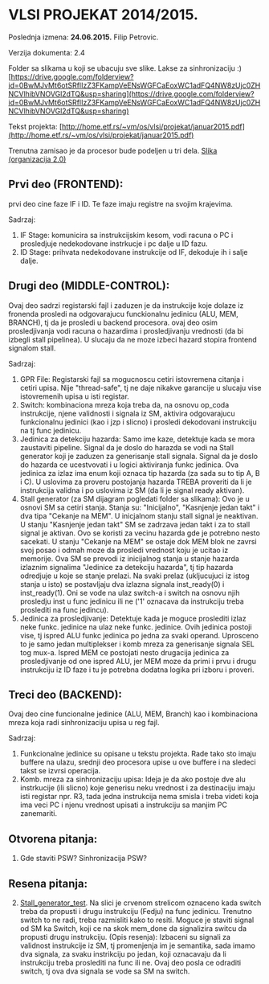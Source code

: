 # VLSI PROJEKAT 2014/2015. #

Poslednja izmena: **24.06.2015.** Filip Petrovic.

Verzija dokumenta: 2.4

Folder sa slikama u koji se ubacuju sve slike. Lakse za sinhronizaciju :)
[https://drive.google.com/folderview?id=0BwMJvMt6otSRflIzZ3FKampVeENsWGFCaEoxWC1adFQ4NW8zUjc0ZHNCVlhibVNOVGl2dTQ&usp=sharing](https://drive.google.com/folderview?id=0BwMJvMt6otSRflIzZ3FKampVeENsWGFCaEoxWC1adFQ4NW8zUjc0ZHNCVlhibVNOVGl2dTQ&usp=sharing)

Tekst projekta: [http://home.etf.rs/~vm/os/vlsi/projekat/januar2015.pdf](http://home.etf.rs/~vm/os/vlsi/projekat/januar2015.pdf)

Trenutna zamisao je da procesor bude podeljen u tri dela.
[Slika (organizacija 2.0)](https://drive.google.com/file/d/0BwMJvMt6otSRUlVQNjQzVHNuMWc/view?usp=sharing)

## Prvi deo (FRONTEND): ##
prvi deo cine faze IF i ID. Te faze imaju registre na svojim krajevima.

Sadrzaj:

1. IF Stage: komunicira sa instrukcijskim kesom, vodi racuna o PC i prosledjuje nedekodovane instrkucje i pc dalje u ID fazu.
2. ID Stage: prihvata nedekodovane instrukcije od IF, dekoduje ih i salje dalje.

## Drugi deo (MIDDLE-CONTROL): ##
Ovaj deo sadrzi registarski fajl i zaduzen je da instrukcije koje dolaze iz fronenda prosledi na odgovarajucu funckionalnu jedinicu (ALU, MEM, BRANCH), tj da je prosledi u backend procesora.
ovaj deo osim prosledjivanja vodi racuna o hazardima i prosledjivanju vrednosti (da bi izbegli stall pipelinea). U slucaju da ne moze izbeci hazard stopira frontend signalom stall. 

Sadrzaj:

1. GPR File: Registarski fajl sa mogucnoscu cetiri istovremena citanja i cetiri upisa. Nije "thread-safe", tj ne daje nikakve garancije u slucaju vise istovremenih upisa u isti registar.
2. Switch: kombinaciona mreza koja treba da, na osnovu op_coda instrukcije, njene validnosti i signala iz SM, aktivira odgovarajucu funkcionalnu jedinici (kao i jzp i slicno) i prosledi dekodovani instrukciju na tj func jedinicu.
3. Jedinica za detekciju hazarda: Samo ime kaze, detektuje kada se mora zaustaviti pipeline. Signal da je doslo do harazda se vodi na Stall generator koji je zaduzen za generisanje stall signala. Signal da je doslo do hazarda ce ucestvovati i u logici aktiviranja funkc jedinica. Ova jedinica za izlaz ima enum koji oznaca tip hazarda (za sada su to tip A, B i C). U uslovima za proveru postojanja hazarda TREBA proveriti da li je instrukcija validna i po uslovima iz SM (da li je signal ready aktivan).
4. Stall generator (za SM dijagram pogledati folder sa slikama): Ovo je u osnovi SM sa cetiri stanja. Stanja su: "Inicijalno", "Kasnjenje jedan takt" i dva tipa "Cekanje na MEM". U inicjalnom stanju stall signal je neaktivan. U stanju "Kasnjenje jedan takt" SM se zadrzava jedan takt i za to stall signal je aktivan. Ovo se koristi za vecinu hazarda gde je potrebno nesto sacekati. U stanju "Cekanje na MEM" se ostaje dok MEM blok ne zavrsi svoj posao i odmah moze da prosledi vrednost koju je ucitao iz memorije. Ova SM se prevodi iz inicijalnog stanja u stanje hazarda izlaznim signalima "Jedinice za detekciju hazarda", tj tip hazarda odredjuje u koje se stanje prelazi. Na svaki prelaz (ukljucujuci iz istog stanja u isto) se postavljaju dva izlazna signala inst_ready(0) i inst_ready(1). Oni se vode na ulaz switch-a i switch na osnovu njih prosledju inst u func jedinicu ili ne ('1' oznacava da instrukciju treba proslediti na func jedincu).
5. Jedinica za prosledjivanje: Detektuje kada je moguce proslediti izlaz neke funkc. jedinice na ulaz neke funkc. jedinice. Ovih jedinica postoji vise, tj ispred ALU funkc jedinica po jedna za svaki operand. Uprosceno to je samo jedan multiplekser i komb mreza za generisanje signala SEL tog mux-a. Ispred MEM ce postojati nesto drugacija jedinica za prosledjivanje od one ispred ALU, jer MEM moze da primi i prvu i drugu instrukciju iz ID faze i tu je potrebna dodatna logika pri izboru i proveri.

## Treci deo (BACKEND): ##
Ovaj deo cine funcionalne jedinice (ALU, MEM, Branch) kao i kombinaciona mreza koja radi sinhronizaciju upisa u reg fajl. 

Sadrzaj:

1. Funkcionalne jedinice su opisane u tekstu projekta. Rade tako sto imaju buffere na ulazu, srednji deo procesora upise u ove buffere i na sledeci takst se izvrsi operacija. 
2. Komb. mreza za sinhronizaciju upisa: Ideja je da ako postoje dve alu instrkucije (ili slicno) koje generisu neku vrednost i za destinaciju imaju isti registar npr. R3, tada jedna instrukcija nema smisla i treba videti koja ima veci PC i njenu vrednost upisati a instrukciju sa manjim PC zanemariti.

## Otvorena pitanja: ##
 
1. Gde staviti PSW? Sinhronizacija PSW?

## Resena pitanja: ##

2. [Stall_generator_test](https://drive.google.com/file/d/0BwMJvMt6otSRdWNGSnBoWFJjYnc/view?usp=sharing). Na slici je crvenom strelicom oznaceno kada switch treba da propusti i drugu instrukciju (Fedju) na func jedinicu. Trenutno switch to ne radi, treba razmisliti kako to resiti. Moguce je staviti signal od SM ka Switch, koji ce na skok mem_done da signalizira switcu da propusti drugu instrukciju. 
(Opis resenja): Izbaceni su signali za validnost instrukcije iz SM, tj promenjenja im je semantika, sada imamo dva signala, za svaku instrikciju po jedan, koji oznacavaju da li instrukciju treba proslediti na func ili ne. Ovaj deo posla ce odraditi switch, tj ova dva signala se vode sa SM na switch.
